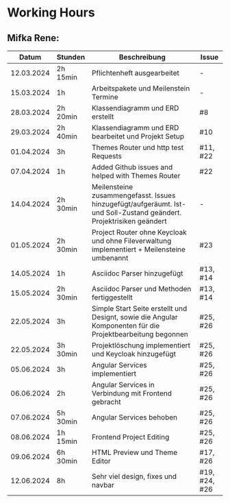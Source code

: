 # Working Hours

## Mifka Rene:
| Datum      | Stunden  | Beschreibung                                                                                                         | Issue    |
|------------|----------|----------------------------------------------------------------------------------------------------------------------|----------|
| 12.03.2024 | 2h 15min | Pflichtenheft ausgearbeitet                                                                                          | -        |
| 15.03.2024 | 1h       | Arbeitspakete und Meilenstein Termine                                                                                | -        |
| 28.03.2024 | 2h 20min | Klassendiagramm und ERD erstellt                                                                                     | #8       |
| 29.03.2024 | 2h 40min | Klassendiagramm und ERD bearbeitet und Projekt Setup                                                                 | #10      |
| 01.04.2024 | 3h       | Themes Router und http test Requests                                                                                 | #11, #22 |
| 07.04.2024 | 1h       | Added Github issues and helped with Themes Router                                                                    | #22      |
| 14.04.2024 | 2h 30min | Meilensteine zusammengefasst. Issues hinzugefügt/aufgeräumt. Ist- und Soll-Zustand geändert. Projektrisiken geändert | -        |
| 01.05.2024 | 2h 30min | Project Router ohne Keycloak und ohne Fileverwaltung implementiert + Meilensteine umbenannt                          | #23      |
| 14.05.2024 | 1h       | Asciidoc Parser hinzugefügt                                                                                          | #13, #14 |
| 15.05.2024 | 2h 30min | Asciidoc Parser und Methoden fertiggestellt                                                                          | #13, #14 |
| 22.05.2024 | 3h       | Simple Start Seite erstellt und Designt, sowie die Angular Komponenten für die Projektbearbeitung begonnen           | #25, #26 |
| 22.05.2024 | 3h 30min | Projektlöschung implementiert und Keycloak hinzugefügt                                                               | #25, #26 |
| 05.06.2024 | 3h       | Angular Services implementiert                                                                                       | #25, #26 |
| 06.06.2024 | 2h       | Angular Services in Verbindung mit Frontend gebracht                                                                 | #25, #26 |
| 07.06.2024 | 5h 30min | Angular Services behoben                                                                                             | #25, #26 |
| 08.06.2024 | 1h 15min | Frontend Project Editing                                                                                             | #25, #26 |
| 09.06.2024 | 6h 30min | HTML Preview und Theme Editor                                                                                        | #17, #26 |
| 12.06.2024 | 8h | Sehr viel design, fixes und navbar                                                                                | #19, #24, #26 |

